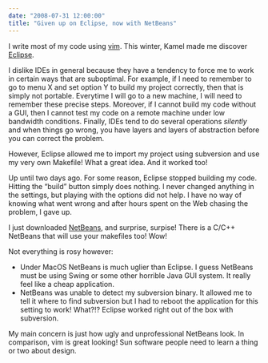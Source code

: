 ```yaml
---
date: "2008-07-31 12:00:00"
title: "Given up on Eclipse, now with NetBeans"
---
```




I write most of my code using [vim](https://en.wikipedia.org/wiki/Vim_(text_editor)). This winter, Kamel made me discover [Eclipse](http://www.eclipse.org/ ). 

I dislike IDEs in general because they have a tendency to force me to work in certain ways that are suboptimal. For example, if I need to remember to go to menu X and set option Y to build my project correctly, then that is simply not portable. Everytime I will go to a new machine, I will need to remember these precise steps. Moreover, if I cannot build my code without a GUI, then I cannot test my code on a remote machine under low bandwidth conditions. Finally, IDEs tend to do several operations _silently_ and when things go wrong, you have layers and layers of abstraction before you can correct the problem. 

However, Eclipse allowed me to import my project using subversion and use my very own Makefile! What a great idea. And it worked too!

Up until two days ago. For some reason, Eclipse stopped building my code. Hitting the &ldquo;build&rdquo; button simply does nothing. I never changed anything in the settings, but playing with the options did not help. I have no way of knowing what went wrong and after hours spent on the Web chasing the problem, I gave up.

I just downloaded [NetBeans](https://netbeans.org/), and surprise, surpise! There is a C/C++ NetBeans that will use your makefiles too! Wow!

Not everything is rosy however:

- Under MacOS NetBeans is much uglier than Eclipse. I guess NetBeans must be using Swing or some other horrible Java GUI system. It really feel like a cheap application.
- NetBeans was unable to detect my subversion binary. It allowed me to tell it where to find subversion but I had to reboot the application for this setting to work! What?!? Eclipse worked right out of the box with subversion.


My main concern is just how ugly and unprofessional NetBeans look. In comparison, vim is great looking! Sun software people need to learn a thing or two about design.

